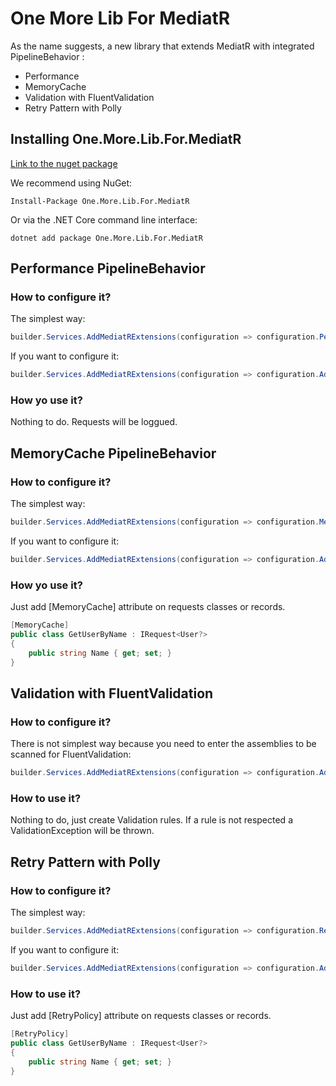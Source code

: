 One More Lib For MediatR
========================

As the name suggests, a new library that extends MediatR with integrated PipelineBehavior :
- Performance
- MemoryCache
- Validation with FluentValidation
- Retry Pattern with Polly

## Installing One.More.Lib.For.MediatR

[Link to the nuget package](https://www.nuget.org/packages/One.More.Lib.For.MediatR/ "nuget package")

We recommend using NuGet:
```
Install-Package One.More.Lib.For.MediatR
```
Or via the .NET Core command line interface:
```
dotnet add package One.More.Lib.For.MediatR
```

## Performance PipelineBehavior

### How to configure it?

The simplest way:
```csharp
builder.Services.AddMediatRExtensions(configuration => configuration.PerformanceSupport = true);
```

If you want to configure it:
```csharp
builder.Services.AddMediatRExtensions(configuration => configuration.AddPerformanceSupport(500));
```

### How yo use it?
Nothing to do. Requests will be loggued.

##  MemoryCache PipelineBehavior

### How to configure it?

The simplest way:
```csharp
builder.Services.AddMediatRExtensions(configuration => configuration.MemoryCacheSupport = true);
```

If you want to configure it:
```csharp
builder.Services.AddMediatRExtensions(configuration => configuration.AddMemoryCacheSupport(slidingExpiration: TimeSpan.FromMinutes(10), priority: CacheItemPriority.Low));
```

### How yo use it?

Just add [MemoryCache] attribute on requests classes or records.

```csharp
[MemoryCache]
public class GetUserByName : IRequest<User?>
{
    public string Name { get; set; }
}
```

##  Validation with FluentValidation

### How to configure it?

There is not simplest way because you need to enter the assemblies to be scanned for FluentValidation:
```csharp
builder.Services.AddMediatRExtensions(configuration => configuration.AddFluentValidationSupport(new[] { typeof(Program).Assembly }));
```

### How to use it?
Nothing to do, just create Validation rules. If a rule is not respected a ValidationException will be thrown.

## Retry Pattern with Polly

### How to configure it?

The simplest way:
```csharp
builder.Services.AddMediatRExtensions(configuration => configuration.RetrySupport = true);
```

If you want to configure it:
```csharp
builder.Services.AddMediatRExtensions(configuration => configuration.AddRetrySupport(retryCount: 3, retryDelay: 100));
```

### How to use it?

Just add [RetryPolicy] attribute on requests classes or records.

```csharp
[RetryPolicy]
public class GetUserByName : IRequest<User?>
{
    public string Name { get; set; }
}
```